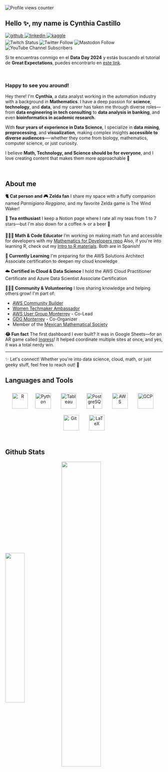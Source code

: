 ![Profile views counter](https://komarev.com/ghpvc/?username=LaMatemaga&&style=flat-square)
## Hello ✨, my name is Cynthia Castillo  
<p>
  <a href="https://github.com/LaMatemaga" target="_blank">
    <img src=https://img.shields.io/badge/github-%2324292e.svg?&style=flat-square&logo=github&logoColor=white alt=github style="margin-bottom: 5px;" />
  </a>
  <a href="https://linkedin.com/in/LaMatemaga" target="_blank">
    <img src=https://img.shields.io/badge/linkedin-%231E77B5.svg?&style=flat-square&logo=linkedin&logoColor=white alt=linkedin style="margin-bottom: 5px;" />
  </a>
  <a href="https://www.kaggle.com/LaMatemaga" target="_blank">
    <img src=https://img.shields.io/badge/kaggle-%2344BAE8.svg?&style=flat-square&logo=kaggle&logoColor=white alt=kaggle style="margin-bottom: 5px;" />
  </a>
  <br>
  <img alt="Twitch Status" src="https://img.shields.io/twitch/status/LaMatemaga?style=social">
  <img alt="Twitter Follow" src="https://img.shields.io/twitter/follow/LaMatemaga?label=Follow&style=social">
  <img alt="Mastodon Follow" src="https://img.shields.io/mastodon/follow/109271748404552908?domain=https%3A%2F%2Fmstdn.social&label=Follow&style=social">
  <img alt="YouTube Channel Subscribers" src="https://img.shields.io/youtube/channel/subscribers/UCOxOlmUM93jYts1AWYdWJVA?style=social">
</p>

Si te encuentras conmigo en el **Data Day 2024** y estás buscando el tutorial de **Great Expectations**, puedes encontrarlo en [este link](https://colab.research.google.com/drive/12h85cmsvo2DYn68i05xR7k5zsqcJo4_2?usp=sharing).

<br/>  


### Happy to see you around!
Hey there! I'm **Cynthia**, a data analyst working in the automation industry with a background in **Mathematics**. I have a deep passion for **science**, **technology**, and **data**, and my career has taken me through diverse roles—from **data engineering in tech consulting** to **data analysis in banking**, and even **bioinformatics in academic research**.

With **four years of experience in Data Science**, I specialize in **data mining**, **preprocessing**, and **visualization**, making complex insights **accessible to diverse audiences**—-whether they come from biology, mathematics, computer science, or just curiosity.

I believe **Math, Technology, and Science should be for everyone**, and I love creating content that makes them more approachable 🚀

<br/>  


## About me
**🐈 Cat person and 🎮 Zelda fan**
I share my space with a fluffy companion named _Parmigiano Reggiano_, and my favorite Zelda game is The Wind Waker!

**🍵 Tea enthusiast**
I keep a Notion page where I rate all my teas from 1 to 7 stars—but I'm also down for a coffee ☕️ or a beer 🍻

**👩🏻‍🏫 Math & Code Educator**
I’m working on making math fun and accessible for developers with my [Mathematics for Developers repo](https://github.com/LaMatemaga/CF-Matematicas) Also, if you're into learning R, check out my [Intro to R materials](https://github.com/LaMatemaga/Introduccion-a-R). Both are in Spanish!

**🌱 Currently Learning**
I'm preparing for the AWS Solutions Architect Associate certification to deepen my cloud knowledge

**☁️ Certified in Cloud & Data Science**
I hold the AWS Cloud Practitioner Certificate and Azure Data Scientist Associate Certification

**🙋🏻‍♀️ Community & Volunteering**
I love sharing knowledge and helping others grow! I'm part of:
- [AWS Community Builder](https://aws.amazon.com/developer/community/community-builders/community-builders-directory/?cb-cards.sort-by=item.additionalFields.cbName&cb-cards.sort-order=asc&awsf.builder-category=cb-type%23ai-ml&awsf.location=location%23latam&awsf.year=year%232023)
- [Women Techmaker Ambassador](https://www.womentechmakers.com/ambassadors/profiles/6373c8aa108c6b079a57f968/cynthia_castillo)
- [AWS User Group Monterrey](https://www.meetup.com/es-ES/awsugmty/) - Co-Lead
- [GDG Monterrey](https://gdg.community.dev/gdg-monterrey-1/) - Co-Organizer
- Member of the [Mexican Mathematical Society](https://www.smm.org.mx/membresias)

**😂 Fun fact**
The first dashboard I ever built? It was in Google Sheets—for an AR game called [Ingress](https://www.ingress.com/)! It helped coordinate multiple sites at once, and yes, it was a total nerdy win.

---------
✨ Let's connect! Whether you're into data science, cloud, math, or just geeky stuff, feel free to reach out! 🚀
<br/>  


## Languages and Tools  
<div align="center">  
<a href="https://www.r-project.org/" target="_blank"><img style="margin: 10px" src="https://profilinator.rishav.dev/skills-assets/r.svg" alt="R" height="50" /></a>  
<a href="https://www.python.org/" target="_blank"><img style="margin: 10px" src="https://profilinator.rishav.dev/skills-assets/python-original.svg" alt="Python" height="50" /></a> &nbsp;
<a href="https://www.tableau.com/" target="_blank"><img style="margin: 10px" src="https://profilinator.rishav.dev/skills-assets/tableau.svg" alt="Tableau" height="50" /></a> &nbsp;
<a href="https://www.postgresql.org/" target="_blank"><img style="margin: 10px" src="https://profilinator.rishav.dev/skills-assets/postgresql-original-wordmark.svg" alt="PostgreSQL" height="50" /></a> &nbsp;
<a href="https://aws.amazon.com/" target="_blank"><img style="margin: 10px" src="https://profilinator.rishav.dev/skills-assets/amazonwebservices-original-wordmark.svg" alt="AWS" height="50" /></a> &nbsp;
<a href="https://cloud.google.com/" target="_blank"><img style="margin: 10px" src="https://profilinator.rishav.dev/skills-assets/google_cloud-icon.svg" alt="GCP" height="50" /></a> &nbsp;
<a href="https://github.com/" target="_blank"><img style="margin: 10px" src="https://profilinator.rishav.dev/skills-assets/git-scm-icon.svg" alt="Git" height="50" /></a> &nbsp;
<a href="https://www.latex-project.org/" target="_blank"><img style="margin: 10px" src="https://profilinator.rishav.dev/skills-assets/latex.png" alt="LaTeX" height="50" /></a>  
</div>  

<br/>  


## Github Stats  
<p>
<img src="https://github-readme-stats.vercel.app/api/top-langs/?username=LaMatemaga&hide=Jupyter%20Notebook&hide_border=true&layout=compact&theme=radical" align="center" style="width: 35%" />
<img src="https://github-readme-stats.vercel.app/api?username=LaMatemaga&show_icons=true&count_private=true&hide_border=true&theme=radical" align="center" style="width: 50%" />
</p>
